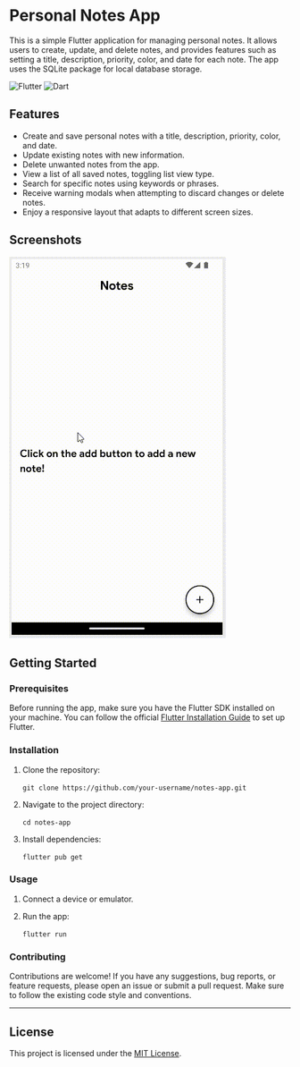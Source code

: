# Personal Notes App

This is a simple Flutter application for managing personal notes. It allows users to create, update, and delete notes, and provides features such as setting a title, description, priority, color, and date for each note. The app uses the SQLite package for local database storage.

![Flutter](https://img.icons8.com/color/48/flutter.png)
![Dart](https://img.icons8.com/color/48/dart.png)

## Features

- Create and save personal notes with a title, description, priority, color, and date.
- Update existing notes with new information.
- Delete unwanted notes from the app.
- View a list of all saved notes, toggling list view type.
- Search for specific notes using keywords or phrases.
- Receive warning modals when attempting to discard changes or delete notes.
- Enjoy a responsive layout that adapts to different screen sizes.

## Screenshots

![GIF - PROJETC](https://github.com/matheuslara01/personal-notes/blob/main/notes.gif)

## Getting Started

### Prerequisites
   Before running the app, make sure you have the Flutter SDK installed on your machine. You can follow the official [Flutter Installation Guide](https://flutter.dev/docs/get-started/install) to set up Flutter.

### Installation

1. Clone the repository:

   `git clone https://github.com/your-username/notes-app.git`

2. Navigate to the project directory:
   
   `cd notes-app`
   
3. Install dependencies:
   
   `flutter pub get`

### Usage

1. Connect a device or emulator.
2. Run the app:
   
   `flutter run`
   
### Contributing

Contributions are welcome! If you have any suggestions, bug reports, or feature requests, please open an issue or submit a pull request. Make sure to follow the existing code style and conventions.

---

## License

This project is licensed under the [MIT License](https://opensource.org/licenses/MIT).
